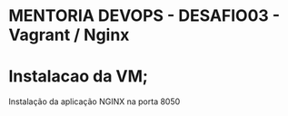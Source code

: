 # MENTORIA DEVOPS - DESAFIO03 - Vagrant / Nginx

# Instalacao da VM; 
Instalação da aplicação NGINX na porta 8050
